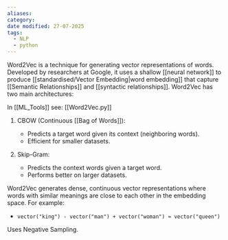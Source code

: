 ```yaml
---
aliases: 
category: 
date modified: 27-07-2025
tags:
  - NLP
  - python
---
```

Word2Vec is a technique for generating vector representations of words. Developed by researchers at Google, it uses a shallow [[neural network]] to produce [[standardised/Vector Embedding|word embedding]] that capture [[Semantic Relationships]] and [[syntactic relationships]]. Word2Vec has two main architectures:

In [[ML_Tools]] see: [[Word2Vec.py]]

1. CBOW (Continuous [[Bag of Words]]):
    - Predicts a target word given its context (neighboring words).
    - Efficient for smaller datasets.
      
2. Skip-Gram:
    - Predicts the context words given a target word.
    - Performs better on larger datasets.

Word2Vec generates dense, continuous vector representations where words with similar meanings are close to each other in the embedding space. For example:

- `vector("king") - vector("man") + vector("woman") ≈ vector("queen")`

Uses Negative Sampling.